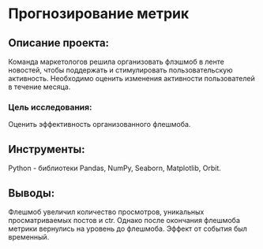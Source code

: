 # Прогнозирование метрик

## Описание проекта:
Команда маркетологов решила организовать флэшмоб в ленте новостей, чтобы поддержать и стимулировать пользовательскую активность. Необходимо оценить изменения активности пользователей в течение месяца. 

### Цель исследования:
Оценить эффективность организованного флешмоба. 

## Инструменты:
Python - библиотеки Pandas, NumPy, Seaborn, Matplotlib, Orbit.

## Выводы:
Флешмоб увеличил количество просмотров, уникальных просматриваемых постов и ctr. Однако после окончания флешмоба метрики вернулись на уровень до флешмоба. Эффект от события был временный.
